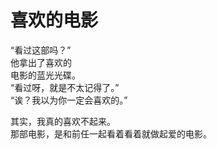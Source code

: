 # 喜欢的电影

“看过这部吗？”\
他拿出了喜欢的\
电影的蓝光光碟。\
“看过呀，就是不太记得了。”\
“诶？我以为你一定会喜欢的。”

其实，我真的喜欢不起来。\
那部电影，是和前任一起看着看着就做起爱的电影。
